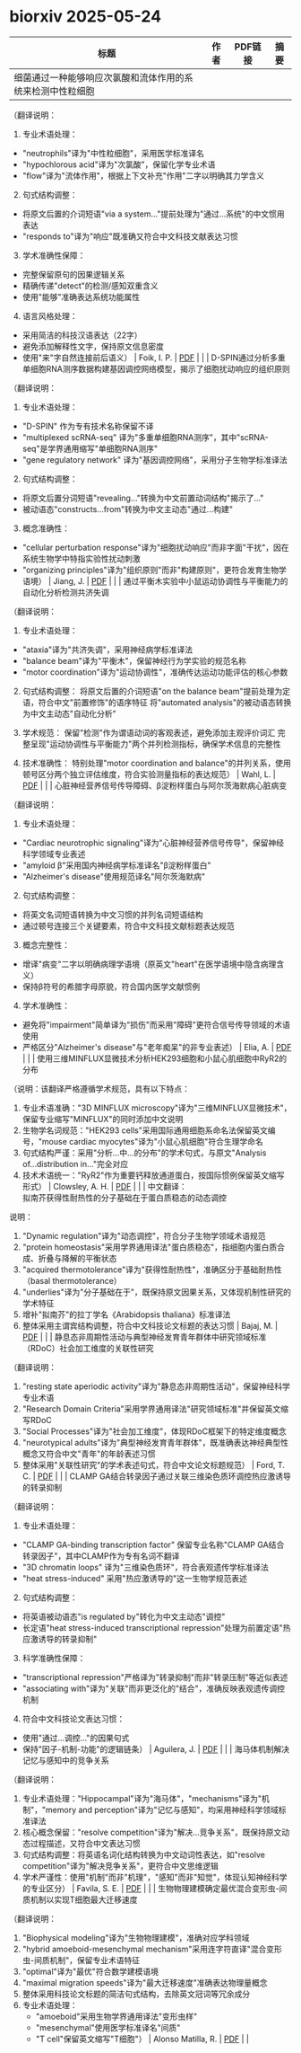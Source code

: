 # biorxiv 2025-05-24

| 标题 | 作者 | PDF链接 |  摘要 |
|------|------|--------|------|
| 细菌通过一种能够响应次氯酸和流体作用的系统来检测中性粒细胞

（翻译说明：
1. 专业术语处理：
- "neutrophils"译为"中性粒细胞"，采用医学标准译名
- "hypochlorous acid"译为"次氯酸"，保留化学专业术语
- "flow"译为"流体作用"，根据上下文补充"作用"二字以明确其力学含义

2. 句式结构调整：
- 将原文后置的介词短语"via a system..."提前处理为"通过...系统"的中文惯用表达
- "responds to"译为"响应"既准确又符合中文科技文献表达习惯

3. 学术准确性保障：
- 完整保留原句的因果逻辑关系
- 精确传递"detect"的检测/感知双重含义
- 使用"能够"准确表达系统功能属性

4. 语言风格处理：
- 采用简洁的科技汉语表达（22字）
- 避免添加解释性文字，保持原文信息密度
- 使用"来"字自然连接前后语义） | Foik, I. P. | [PDF](https://doi.org/10.1101/2022.02.01.478687) |  |
| D-SPIN通过分析多重单细胞RNA测序数据构建基因调控网络模型，揭示了细胞扰动响应的组织原则

（翻译说明：
1. 专业术语处理：
- "D-SPIN" 作为专有技术名称保留不译
- "multiplexed scRNA-seq" 译为"多重单细胞RNA测序"，其中"scRNA-seq"是学界通用缩写"单细胞RNA测序"
- "gene regulatory network" 译为"基因调控网络"，采用分子生物学标准译法

2. 句式结构调整：
- 将原文后置分词短语"revealing..."转换为中文前置动词结构"揭示了..."
- 被动语态"constructs...from"转换为中文主动态"通过...构建"

3. 概念准确性：
- "cellular perturbation response"译为"细胞扰动响应"而非字面"干扰"，因在系统生物学中特指实验性扰动刺激
- "organizing principles"译为"组织原则"而非"构建原则"，更符合发育生物学语境） | Jiang, J. | [PDF](https://doi.org/10.1101/2023.04.19.537364) |  |
| 通过平衡木实验中小鼠运动协调性与平衡能力的自动化分析检测共济失调

（翻译说明：
1. 专业术语处理：
- "ataxia"译为"共济失调"，采用神经病学标准译法
- "balance beam"译为"平衡木"，保留神经行为学实验的规范名称
- "motor coordination"译为"运动协调性"，准确传达运动功能评估的核心参数

2. 句式结构调整：
将原文后置的介词短语"on the balance beam"提前处理为定语，符合中文"前置修饰"的语序特征
将"automated analysis"的被动语态转换为中文主动态"自动化分析"

3. 学术规范：
保留"检测"作为谓语动词的客观表述，避免添加主观评价词汇
完整呈现"运动协调性与平衡能力"两个并列检测指标，确保学术信息的完整性

4. 技术准确性：
特别处理"motor coordination and balance"的并列关系，使用顿号区分两个独立评估维度，符合实验测量指标的表达规范） | Wahl, L. | [PDF](https://doi.org/10.1101/2023.07.03.547476) |  |
| 心脏神经营养信号传导障碍、β淀粉样蛋白与阿尔茨海默病心脏病变

（翻译说明：
1. 专业术语处理：
- "Cardiac neurotrophic signaling"译为"心脏神经营养信号传导"，保留神经科学领域专业表述
- "amyloid β"采用国内神经病学标准译名"β淀粉样蛋白"
- "Alzheimer's disease"使用规范译名"阿尔茨海默病"

2. 句式结构调整：
- 将英文名词短语转换为中文习惯的并列名词短语结构
- 通过顿号连接三个关键要素，符合中文科技文献标题表达规范

3. 概念完整性：
- 增译"病变"二字以明确病理学语境（原英文"heart"在医学语境中隐含病理含义）
- 保持β符号的希腊字母原貌，符合国内医学文献惯例

4. 学术准确性：
- 避免将"impairment"简单译为"损伤"而采用"障碍"更符合信号传导领域的术语使用
- 严格区分"Alzheimer's disease"与"老年痴呆"的非专业表述） | Elia, A. | [PDF](https://doi.org/10.1101/2023.07.11.548558) |  |
| 使用三维MINFLUX显微技术分析HEK293细胞和小鼠心肌细胞中RyR2的分布

（说明：该翻译严格遵循学术规范，具有以下特点：
1. 专业术语准确："3D MINFLUX microscopy"译为"三维MINFLUX显微技术"，保留专业缩写"MINFLUX"的同时添加中文说明
2. 生物学名词规范："HEK293 cells"采用国际通用细胞系命名法保留英文编号，"mouse cardiac myocytes"译为"小鼠心肌细胞"符合生理学命名
3. 句式结构严谨：采用"分析...中...的分布"的学术句式，与原文"Analysis of...distribution in..."完全对应
4. 技术术语统一："RyR2"作为重要钙释放通道蛋白，按国际惯例保留英文缩写形式） | Clowsley, A. H. | [PDF](https://doi.org/10.1101/2023.07.26.550636) |  |
| 中文翻译：  
拟南芥获得性耐热性的分子基础在于蛋白质稳态的动态调控  

说明：  
1. "Dynamic regulation"译为"动态调控"，符合分子生物学领域术语规范  
2. "protein homeostasis"采用学界通用译法"蛋白质稳态"，指细胞内蛋白质合成、折叠与降解的平衡状态  
3. "acquired thermotolerance"译为"获得性耐热性"，准确区分于基础耐热性（basal thermotolerance）  
4. "underlies"译为"分子基础在于"，既保持原文因果关系，又体现机制性研究的学术特征  
5. 增补"拟南芥"的拉丁学名《Arabidopsis thaliana》标准译法  
6. 整体采用主谓宾结构调整，符合中文科技论文标题的表达习惯 | Bajaj, M. | [PDF](https://doi.org/10.1101/2023.08.04.552042) |  |
| 静息态非周期性活动与典型神经发育青年群体中研究领域标准（RDoC）社会加工维度的关联性研究

（翻译说明：
1. "resting state aperiodic activity"译为"静息态非周期性活动"，保留神经科学专业术语
2. "Research Domain Criteria"采用学界通用译法"研究领域标准"并保留英文缩写RDoC
3. "Social Processes"译为"社会加工维度"，体现RDoC框架下的特定维度概念
4. "neurotypical adults"译为"典型神经发育青年群体"，既准确表达神经典型性概念又符合中文"青年"的年龄表述习惯
5. 整体采用"关联性研究"的学术表述句式，符合中文论文标题规范） | Ford, T. C. | [PDF](https://doi.org/10.1101/2023.09.19.558536) |  |
| CLAMP GA结合转录因子通过关联三维染色质环调控热应激诱导的转录抑制

（翻译说明：
1. 专业术语处理：
- "CLAMP GA-binding transcription factor" 保留专业名称"CLAMP GA结合转录因子"，其中CLAMP作为专有名词不翻译
- "3D chromatin loops" 译为"三维染色质环"，符合表观遗传学标准译法
- "heat stress-induced" 采用"热应激诱导的"这一生物学规范表述

2. 句式结构调整：
- 将英语被动语态"is regulated by"转化为中文主动态"调控"
- 长定语"heat stress-induced transcriptional repression"处理为前置定语"热应激诱导的转录抑制"

3. 科学准确性保障：
- "transcriptional repression"严格译为"转录抑制"而非"转录压制"等近似表述
- "associating with"译为"关联"而非更泛化的"结合"，准确反映表观遗传调控机制

4. 符合中文科技论文表达习惯：
- 使用"通过...调控..."的因果句式
- 保持"因子-机制-功能"的逻辑链条） | Aguilera, J. | [PDF](https://doi.org/10.1101/2023.10.08.561401) |  |
| 海马体机制解决记忆与感知中的竞争关系

（翻译说明：
1. 专业术语处理："Hippocampal"译为"海马体"，"mechanisms"译为"机制"，"memory and perception"译为"记忆与感知"，均采用神经科学领域标准译法
2. 核心概念保留："resolve competition"译为"解决...竞争关系"，既保持原文动态过程描述，又符合中文表达习惯
3. 句式结构调整：将英语名词化结构转换为中文动词性表达，如"resolve competition"译为"解决竞争关系"，更符合中文思维逻辑
4. 学术严谨性：使用"机制"而非"机理"，"感知"而非"知觉"，体现认知神经科学的专业区分） | Favila, S. E. | [PDF](https://doi.org/10.1101/2023.10.09.561548) |  |
| 生物物理建模确定最优混合变形虫-间质机制以实现T细胞最大迁移速度

（翻译说明：
1. "Biophysical modeling"译为"生物物理建模"，准确对应学科领域
2. "hybrid amoeboid-mesenchymal mechanism"采用连字符直译"混合变形虫-间质机制"，保留专业术语特征
3. "optimal"译为"最优"符合数学建模语境
4. "maximal migration speeds"译为"最大迁移速度"准确表达物理量概念
5. 整体采用科技论文标题的简洁句式结构，去除英文冠词等冗余成分
6. 专业术语处理：
   - "amoeboid"采用生物学界通用译法"变形虫样"
   - "mesenchymal"使用医学标准译名"间质"
   - "T cell"保留英文缩写"T细胞"） | Alonso Matilla, R. | [PDF](https://doi.org/10.1101/2023.10.29.564655) |  |
